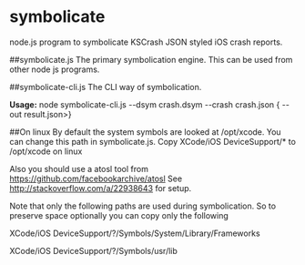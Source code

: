 # symbolicate
node.js program to symbolicate KSCrash JSON styled iOS crash reports. 

##symbolicate.js 
The primary symbolication engine. This can be used from other node js programs. 

##symbolicate-cli.js 
The CLI way of symbolication.

<b>Usage:</b> node symbolicate-cli.js --dsym crash.dsym --crash crash.json {<optional> --out result.json>}

##On linux
By default the system symbols are looked at /opt/xcode. You can change this path in symbolicate.js.
Copy XCode/iOS DeviceSupport/* to /opt/xcode on linux

Also you should use a atosl tool from https://github.com/facebookarchive/atosl
See http://stackoverflow.com/a/22938643 for setup.

Note that only the following paths are used during symbolication. 
So to preserve space optionally you can copy only the following

  XCode/iOS DeviceSupport/?/Symbols/System/Library/Frameworks 

  XCode/iOS DeviceSupport/?/Symbols/usr/lib
